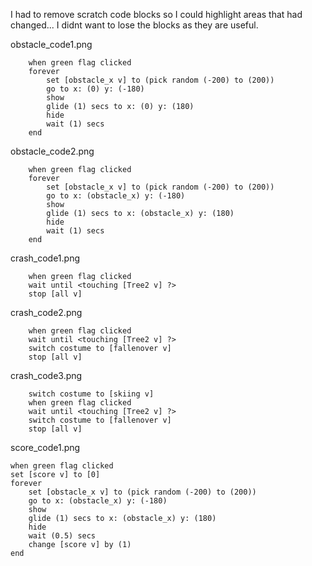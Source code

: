 I had to remove scratch code blocks so I could highlight areas that had changed... I didnt want to lose the blocks as they are useful.

obstacle_code1.png

```blocks
    when green flag clicked
    forever 
        set [obstacle_x v] to (pick random (-200) to (200))
        go to x: (0) y: (-180)
        show
        glide (1) secs to x: (0) y: (180)
        hide
        wait (1) secs
    end
```

obstacle_code2.png

```blocks
    when green flag clicked
    forever 
        set [obstacle_x v] to (pick random (-200) to (200))
        go to x: (obstacle_x) y: (-180)
        show
        glide (1) secs to x: (obstacle_x) y: (180)
        hide
        wait (1) secs
    end
```

crash_code1.png

```blocks
    when green flag clicked
    wait until <touching [Tree2 v] ?>
    stop [all v]
```

crash_code2.png

```blocks
    when green flag clicked
    wait until <touching [Tree2 v] ?>
    switch costume to [fallenover v]
    stop [all v]
```

crash_code3.png

```blocks
    switch costume to [skiing v]
    when green flag clicked
    wait until <touching [Tree2 v] ?>
    switch costume to [fallenover v]
    stop [all v]
```

score_code1.png

```blocks
when green flag clicked
set [score v] to [0]
forever 
    set [obstacle_x v] to (pick random (-200) to (200))
    go to x: (obstacle_x) y: (-180)
    show
    glide (1) secs to x: (obstacle_x) y: (180)
    hide
    wait (0.5) secs
    change [score v] by (1)
end
```